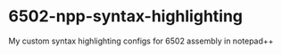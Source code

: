 # 6502-npp-syntax-highlighting
My custom syntax highlighting configs for 6502 assembly in notepad++
